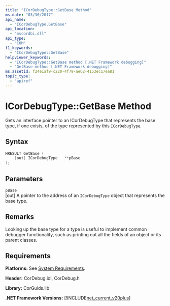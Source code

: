 ```yaml
---
title: "ICorDebugType::GetBase Method"
ms.date: "03/30/2017"
api_name: 
  - "ICorDebugType.GetBase"
api_location: 
  - "mscordbi.dll"
api_type: 
  - "COM"
f1_keywords: 
  - "ICorDebugType::GetBase"
helpviewer_keywords: 
  - "ICorDebugType::GetBase method [.NET Framework debugging]"
  - "GetBase method [.NET Framework debugging]"
ms.assetid: f24e1af9-c220-4f79-ae62-4153ec17ea81
topic_type: 
  - "apiref"
---
```

# ICorDebugType::GetBase Method
Gets an interface pointer to an ICorDebugType that represents the base type, if one exists, of the type represented by this `ICorDebugType`.  
  
## Syntax  
  
```cpp  
HRESULT GetBase (  
    [out] ICorDebugType   **pBase  
);  
```  
  
## Parameters  
 `pBase`  
 [out] A pointer to the address of an `ICorDebugType` object that represents the base type.  
  
## Remarks  
 Looking up the base type for a type is useful to implement common debugger functionality, such as printing out all the fields of an object or its parent classes.  
  
## Requirements  
 **Platforms:** See [System Requirements](../../../../docs/framework/get-started/system-requirements.md).  
  
 **Header:** CorDebug.idl, CorDebug.h  
  
 **Library:** CorGuids.lib  
  
 **.NET Framework Versions:** [!INCLUDE[net_current_v20plus](../../../../includes/net-current-v20plus-md.md)]

